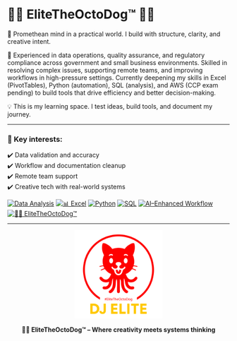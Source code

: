 # 🐙🐶 **EliteTheOctoDog™** 🤙🏽

🧠 Promethean mind in a practical world. I build with structure, clarity, and creative intent.

🎯 Experienced in data operations, quality assurance, and regulatory compliance across government and small business environments. Skilled in resolving complex issues, supporting remote teams, and improving workflows in high-pressure settings. Currently deepening my skills in Excel (PivotTables), Python (automation), SQL (analysis), and AWS (CCP exam pending) to build tools that drive efficiency and better decision-making.

💡 This is my learning space. I test ideas, build tools, and document my journey.

---

### 🔧 Key interests:
✔️ Data validation and accuracy  
✔️ Workflow and documentation cleanup  
✔️ Remote team support  
✔️ Creative tech with real-world systems

[![Data Analysis](https://img.shields.io/badge/Data_Analysis-4B5563?style=for-the-badge&logo=google-analytics&logoColor=white)]()
[![📊 Excel](https://img.shields.io/badge/📊_Excel-217346?style=for-the-badge&logo=microsoft-excel&logoColor=white)]()
[![Python](https://img.shields.io/badge/Python-5B63D2?style=for-the-badge&logo=python&logoColor=white)]()
[![SQL](https://img.shields.io/badge/SQL-3B82F6?style=for-the-badge&logo=postgresql&logoColor=white)]()
[![AI–Enhanced Workflow](https://img.shields.io/badge/AI–Enhanced_Workflow-EC4899?style=for-the-badge&logo=openai&logoColor=white)]()
[![🐙🐶 EliteTheOctoDog™](https://img.shields.io/badge/🐙🐶_EliteTheOctoDog™-0D9488?style=for-the-badge)]()

---

<p align="center">
  <img src="image/20250420-OctoDog-djE-GITHUB-tp.png" alt="EliteTheOctoDog Logo" width="200"/>
</p>

<p align="center">
  <strong>🐙🐶 EliteTheOctoDog™ – Where creativity meets systems thinking</strong>
</p>
